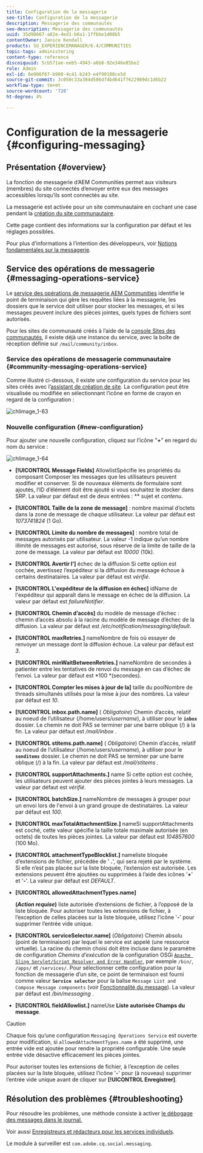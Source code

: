 ```yaml
---
title: Configuration de la messagerie
seo-title: Configuration de la messagerie
description: Messagerie des communautés
seo-description: Messagerie des communautés
uuid: 35d98667-a82e-4ed1-b6a1-1ffbbe1d08b5
contentOwner: Janice Kendall
products: SG_EXPERIENCEMANAGER/6.4/COMMUNITIES
topic-tags: administering
content-type: reference
discoiquuid: 5cb571ae-eeb5-4943-a6b8-92e346e85be2
role: Admin
exl-id: 0e906f67-b908-4c41-b243-e4f90100ce5d
source-git-commit: 3c050c33a384d586d74bd641f7622989dc1d6b22
workflow-type: tm+mt
source-wordcount: '728'
ht-degree: 4%

---
```


# Configuration de la messagerie {#configuring-messaging}

## Présentation {#overview}

La fonction de messagerie d’AEM Communities permet aux visiteurs (membres) du site connectés d’envoyer entre eux des messages accessibles lorsqu’ils sont connectés au site.

La messagerie est activée pour un site communautaire en cochant une case pendant la [création du site communautaire](sites-console.md).

Cette page contient des informations sur la configuration par défaut et les réglages possibles.

Pour plus d’informations à l’intention des développeurs, voir [Notions fondamentales sur la messagerie](essentials-messaging.md).

## Service des opérations de messagerie {#messaging-operations-service}

Le [service des opérations de messagerie AEM Communities](http://localhost:4502/system/console/configMgr/com.adobe.cq.social.messaging.client.endpoints.impl.MessagingOperationsServiceImpl) identifie le point de terminaison qui gère les requêtes liées à la messagerie, les dossiers que le service doit utiliser pour stocker les messages, et si les messages peuvent inclure des pièces jointes, quels types de fichiers sont autorisés.

Pour les sites de communauté créés à l’aide de la [console Sites des communautés](sites-console.md), il existe déjà une instance du service, avec la boîte de réception définie sur `/mail/community/inbox`.

### Service des opérations de messagerie communautaire {#community-messaging-operations-service}

Comme illustré ci-dessous, il existe une configuration du service pour les sites créés avec l’[assistant de création de site](sites-console.md). La configuration peut être visualisée ou modifiée en sélectionnant l’icône en forme de crayon en regard de la configuration :

![chlimage_1-63](assets/chlimage_1-63.png)

### Nouvelle configuration {#new-configuration}

Pour ajouter une nouvelle configuration, cliquez sur l’icône &quot;**+**&quot; en regard du nom du service :

![chlimage_1-64](assets/chlimage_1-64.png)

* **[!UICONTROL Message Fields]**
AllowlistSpécifie les propriétés du composant Composer les messages que les utilisateurs peuvent modifier et conserver. Si de nouveaux éléments de formulaire sont ajoutés, l’ID d’élément doit être ajouté si vous souhaitez le stocker dans SRP. La valeur par défaut est de deux entrées : 
** sujet et  *contenu*.

* **[!UICONTROL Taille de la zone de message]**
: nombre maximal d’octets dans la zone de message de chaque utilisateur. La valeur par défaut est 
*1073741824*  (1 Go).

* **[!UICONTROL Limite du nombre de messages]**
: nombre total de messages autorisés par utilisateur. La valeur -1 indique qu’un nombre illimité de messages est autorisé, sous réserve de la limite de taille de la zone de message. La valeur par défaut est 
*10000*  (10k).

* **[!UICONTROL Avertir l’]**
échec de la diffusion Si cette option est cochée, avertissez l’expéditeur si la diffusion du message échoue à certains destinataires. La valeur par défaut est 
*vérifié*.

* **[!UICONTROL L&#39;expéditeur de la diffusion en échec]**
idName de l&#39;expéditeur qui apparaît dans le message en échec de la diffusion. La valeur par défaut est 
*failureNotifier*.

* **[!UICONTROL Chemin d’accès]**
du modèle de message d’échec : chemin d’accès absolu à la racine du modèle de message d’échec de la diffusion. La valeur par défaut est 
*/etc/notification/messaging/default*.

* **[!UICONTROL maxRetries.]**
nameNombre de fois où essayer de renvoyer un message dont la diffusion échoue. La valeur par défaut est 
*3*.

* **[!UICONTROL minWaitBetweenRetries.]**
nameNombre de secondes à patienter entre les tentatives de renvoi du message en cas d’échec de l’envoi. La valeur par défaut est *100 *(secondes).

* **[!UICONTROL Compter les mises à jour de la]**
taille du poolNombre de threads simultanés utilisés pour la mise à jour des nombres. La valeur par défaut est 
*10*.

* **[!UICONTROL inbox.path.name]**
(
*Obligatoire*) Chemin d’accès, relatif au noeud de l’utilisateur (/home/users/*username*), à utiliser pour le  **`inbox`** dossier. Le chemin ne doit PAS se terminer par une barre oblique (/) à la fin. La valeur par défaut est */mail/inbox* .

* **[!UICONTROL stitems.path.name]**
(
*Obligatoire*) Chemin d’accès, relatif au noeud de l’utilisateur (/home/users/*username*), à utiliser pour le  **`senditems`** dossier. Le chemin ne doit PAS se terminer par une barre oblique (/) à la fin. La valeur par défaut est */mail/stitems* .

* **[!UICONTROL supportAttachments.]**
name Si cette option est cochée, les utilisateurs peuvent ajouter des pièces jointes à leurs messages. La valeur par défaut est 
*vérifié*.

* **[!UICONTROL batchSize.]**
nameNombre de messages à grouper pour un envoi lors de l&#39;envoi à un grand groupe de destinataires. La valeur par défaut est 
*100*.

* **[!UICONTROL maxTotalAttachmentSize.]**
nameSi supportAttachments est coché, cette valeur spécifie la taille totale maximale autorisée (en octets) de toutes les pièces jointes. La valeur par défaut est 
*104857600*  (100 Mo).

* **[!UICONTROL attachmentTypeBlocklist.]**
nameliste bloquée d’extensions de fichier, précédée de &#39;
**.**&#39;, qui sera rejeté par le système. Si elle n’est pas placée sur la liste bloquée, l’extension est autorisée. Les extensions peuvent être ajoutées ou supprimées à l’aide des icônes &#39;**+**&#39; et &#39;**-**&#39;. La valeur par défaut est *DEFAULT*.

* **[!UICONTROL allowedAttachmentTypes.name]**

   **(*Action requise*)** liste autorisée d’extensions de fichier, à l’opposé de la liste bloquée. Pour autoriser toutes les extensions de fichier, à l’exception de celles placées sur la liste bloquée, utilisez l’icône &#39;**-**&#39; pour supprimer l’entrée vide unique.

* **[!UICONTROL serviceSelector.name]**
 (*Obligatoire*) Chemin absolu (point de terminaison) par lequel le service est appelé (une ressource virtuelle). La racine du chemin choisi doit être incluse dans le paramètre de configuration *Chemins d’exécution* de la configuration OSGi [ `Apache Sling Servlet/Script Resolver and Error Handler`](http://localhost:4502/system/console/configMgr/org.apache.sling.servlets.resolver.SlingServletResolver), par exemple `/bin/`, `/apps/` et `/services/`. Pour sélectionner cette configuration pour la fonction de messagerie d’un site, ce point de terminaison est fourni comme valeur **`Service selector`** pour la balise `Message List and Compose Message components` (voir [Fonctionnalité du message](configure-messaging.md)). La valeur par défaut est */bin/messaging* .

* **[!UICONTROL fieldAllowlist.]**
nameUse 
**Liste autorisée Champs du message**.

>[!CAUTION]
>
>Chaque fois qu’une configuration `Messaging Operations Service` est ouverte pour modification, si `allowedAttachmentTypes.name` a été supprimé, une entrée vide est ajoutée pour rendre la propriété configurable. Une seule entrée vide désactive efficacement les pièces jointes.
>
>Pour autoriser toutes les extensions de fichier, à l’exception de celles placées sur la liste bloquée, utilisez l’icône &#39;**-**&#39; pour (à nouveau) supprimer l’entrée vide unique avant de cliquer sur **[!UICONTROL Enregistrer]**.

## Résolution des problèmes {#troubleshooting}

Pour résoudre les problèmes, une méthode consiste à activer [le débogage des messages dans le journal.](../../help/sites-administering/troubleshooting.md)

Voir aussi [Enregistreurs et rédacteurs pour les services individuels](../../help/sites-deploying/configure-logging.md#loggers-and-writers-for-individual-services).

Le module à surveiller est `com.adobe.cq.social.messaging`.
